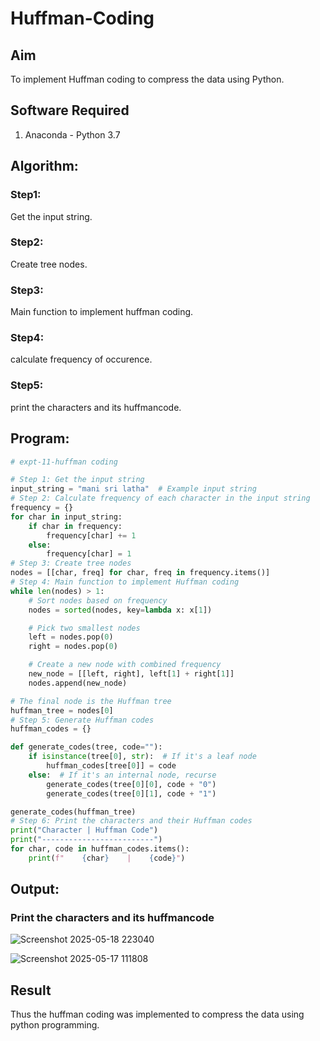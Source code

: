 # Huffman-Coding
## Aim
To implement Huffman coding to compress the data using Python.

## Software Required
1. Anaconda - Python 3.7

## Algorithm:
### Step1:
Get the input string.

### Step2:
Create tree nodes.

### Step3:
Main function to implement huffman coding.

### Step4:
calculate frequency of occurence.

### Step5:
print the characters and its huffmancode.


## Program:

``` Python
# expt-11-huffman coding

# Step 1: Get the input string
input_string = "mani sri latha"  # Example input string
# Step 2: Calculate frequency of each character in the input string
frequency = {}
for char in input_string:
    if char in frequency:
        frequency[char] += 1
    else:
        frequency[char] = 1
# Step 3: Create tree nodes
nodes = [[char, freq] for char, freq in frequency.items()]
# Step 4: Main function to implement Huffman coding
while len(nodes) > 1:
    # Sort nodes based on frequency
    nodes = sorted(nodes, key=lambda x: x[1])

    # Pick two smallest nodes
    left = nodes.pop(0)
    right = nodes.pop(0)

    # Create a new node with combined frequency
    new_node = [[left, right], left[1] + right[1]]
    nodes.append(new_node)

# The final node is the Huffman tree
huffman_tree = nodes[0]
# Step 5: Generate Huffman codes
huffman_codes = {}

def generate_codes(tree, code=""):
    if isinstance(tree[0], str):  # If it's a leaf node
        huffman_codes[tree[0]] = code
    else:  # If it's an internal node, recurse
        generate_codes(tree[0][0], code + "0")
        generate_codes(tree[0][1], code + "1")

generate_codes(huffman_tree)
# Step 6: Print the characters and their Huffman codes
print("Character | Huffman Code")
print("-------------------------")
for char, code in huffman_codes.items():
    print(f"    {char}    |    {code}")
```
## Output:
### Print the characters and its huffmancode

![Screenshot 2025-05-18 223040](https://github.com/user-attachments/assets/796437e1-eb94-4585-ba4e-bbc9ad323196)


![Screenshot 2025-05-17 111808](https://github.com/user-attachments/assets/5eb099a0-0e98-48e5-bae2-59586c65c15e)


## Result
Thus the huffman coding was implemented to compress the data using python programming.
